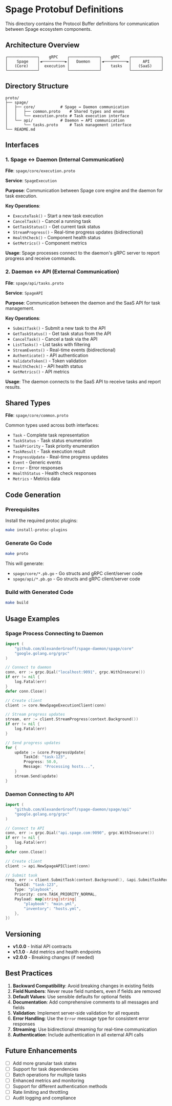 # Spage Protobuf Definitions

This directory contains the Protocol Buffer definitions for communication between Spage ecosystem components.

## Architecture Overview

```
┌─────────────┐    gRPC    ┌─────────────┐    gRPC    ┌─────────────┐
│    Spage    │◄──────────►│   Daemon    │◄──────────►│     API     │
│   (Core)    │  execution │             │    tasks   │   (SaaS)    │
└─────────────┘            └─────────────┘            └─────────────┘
```

## Directory Structure

```
proto/
├── spage/
│   ├── core/           # Spage ↔ Daemon communication
│   │   ├── common.proto    # Shared types and enums
│   │   └── execution.proto # Task execution interface
│   └── api/            # Daemon ↔ API communication
│       └── tasks.proto     # Task management interface
└── README.md
```

## Interfaces

### 1. Spage ↔ Daemon (Internal Communication)

**File**: `spage/core/execution.proto`

**Service**: `SpageExecution`

**Purpose**: Communication between Spage core engine and the daemon for task execution.

**Key Operations**:
- `ExecuteTask()` - Start a new task execution
- `CancelTask()` - Cancel a running task
- `GetTaskStatus()` - Get current task status
- `StreamProgress()` - Real-time progress updates (bidirectional)
- `HealthCheck()` - Component health status
- `GetMetrics()` - Component metrics

**Usage**: Spage processes connect to the daemon's gRPC server to report progress and receive commands.

### 2. Daemon ↔ API (External Communication)

**File**: `spage/api/tasks.proto`

**Service**: `SpageAPI`

**Purpose**: Communication between the daemon and the SaaS API for task management.

**Key Operations**:
- `SubmitTask()` - Submit a new task to the API
- `GetTaskStatus()` - Get task status from the API
- `CancelTask()` - Cancel a task via the API
- `ListTasks()` - List tasks with filtering
- `StreamEvents()` - Real-time events (bidirectional)
- `Authenticate()` - API authentication
- `ValidateToken()` - Token validation
- `HealthCheck()` - API health status
- `GetMetrics()` - API metrics

**Usage**: The daemon connects to the SaaS API to receive tasks and report results.

## Shared Types

**File**: `spage/core/common.proto`

Common types used across both interfaces:

- `Task` - Complete task representation
- `TaskStatus` - Task status enumeration
- `TaskPriority` - Task priority enumeration
- `TaskResult` - Task execution result
- `ProgressUpdate` - Real-time progress updates
- `Event` - Generic events
- `Error` - Error responses
- `HealthStatus` - Health check responses
- `Metrics` - Metrics data

## Code Generation

### Prerequisites

Install the required protoc plugins:

```bash
make install-protoc-plugins
```

### Generate Go Code

```bash
make proto
```

This will generate:
- `spage/core/*.pb.go` - Go structs and gRPC client/server code
- `spage/api/*.pb.go` - Go structs and gRPC client/server code

### Build with Generated Code

```bash
make build
```

## Usage Examples

### Spage Process Connecting to Daemon

```go
import (
    "github.com/AlexanderGrooff/spage-daemon/spage/core"
    "google.golang.org/grpc"
)

// Connect to daemon
conn, err := grpc.Dial("localhost:9091", grpc.WithInsecure())
if err != nil {
    log.Fatal(err)
}
defer conn.Close()

// Create client
client := core.NewSpageExecutionClient(conn)

// Stream progress updates
stream, err := client.StreamProgress(context.Background())
if err != nil {
    log.Fatal(err)
}

// Send progress updates
for {
    update := &core.ProgressUpdate{
        TaskId: "task-123",
        Progress: 50.0,
        Message: "Processing hosts...",
    }
    stream.Send(update)
}
```

### Daemon Connecting to API

```go
import (
    "github.com/AlexanderGrooff/spage-daemon/spage/api"
    "google.golang.org/grpc"
)

// Connect to API
conn, err := grpc.Dial("api.spage.com:9090", grpc.WithInsecure())
if err != nil {
    log.Fatal(err)
}
defer conn.Close()

// Create client
client := api.NewSpageAPIClient(conn)

// Submit task
resp, err := client.SubmitTask(context.Background(), &api.SubmitTaskRequest{
    TaskId: "task-123",
    Type: "playbook",
    Priority: core.TASK_PRIORITY_NORMAL,
    Payload: map[string]string{
        "playbook": "main.yml",
        "inventory": "hosts.yml",
    },
})
```

## Versioning

- **v1.0.0** - Initial API contracts
- **v1.1.0** - Add metrics and health endpoints
- **v2.0.0** - Breaking changes (if needed)

## Best Practices

1. **Backward Compatibility**: Avoid breaking changes in existing fields
2. **Field Numbers**: Never reuse field numbers, even if fields are removed
3. **Default Values**: Use sensible defaults for optional fields
4. **Documentation**: Add comprehensive comments to all messages and fields
5. **Validation**: Implement server-side validation for all requests
6. **Error Handling**: Use the `Error` message type for consistent error responses
7. **Streaming**: Use bidirectional streaming for real-time communication
8. **Authentication**: Include authentication in all external API calls

## Future Enhancements

- [ ] Add more granular task states
- [ ] Support for task dependencies
- [ ] Batch operations for multiple tasks
- [ ] Enhanced metrics and monitoring
- [ ] Support for different authentication methods
- [ ] Rate limiting and throttling
- [ ] Audit logging and compliance 